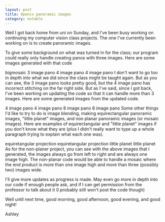 ```yaml
---
layout: post
title: Opencv panoramic images
category: notable
---
```


Well I got back home from uni on Sunday, and I've been busy working on continuing my computer vision class projects. The one I've currently been working on is to create panoramic images.

To give some background on what was turned in for the class; our program could really only handle creating panos with three images. Here are some images generated with that code

bigmosaic
3 image pano
4 image pano
4 image pano
I don't want to go too in depth into what we did since the class might be taught again. But as you can see, the 3 image pano looks pretty good, but the 4 image pano has incorrect stitching on the far right side. But as I've said, since I got back, I've been working on updating the code so that it can handle more than 3 images. Here are some generated images from the updated code.

4 image pano
4 image pano
8 image pano
8 image pano
Some other things I'd like to try to do is image blending, making equirectangular panoramic images, "little planet" images, and non planar panoramic images (or mosaic images). Here are examples of equirectangular and "little planet" images if you don't know what they are (plus I didn't really want to type up a whole paragraph trying to explain what each one was).

equiretangular projection
equiretangular projection
little planet 
little planet
As for the non-planer project, you can see with the above images that I generated, the images always go from left to right and are always one image high. The non-planar code would be able to handle a mosaic where the end product is more than one image high and more than three (possibly two) images wide.

I'll give more updates as progress is made. May even go more in depth into our code if enough people ask, and if I can get permission from the professor to talk about it (I probably still won't post the code though)

Well until next time, good morning, good afternoon, good evening, and good night!

Ashley

